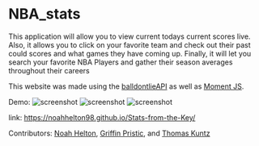 # NBA_stats
This application will allow you to view current todays current scores live. Also, it allows you to click on your favorite team and check out their past could scores and what games they have coming up. Finally, it will let you search your favorite NBA Players and gather their season averages throughout their careers

This website was made using the [balldontlieAPI](https://www.balldontlie.io/#introduction) as well as [Moment JS](https://momentjs.com/). 

Demo: 
![screenshot](assets/images/ss1.png)
![screenshot](assets/images/ss2.png)
![screenshot](assets/images/ss3.png)





link: https://noahhelton98.github.io/Stats-from-the-Key/

Contributors: [Noah Helton](https://github.com/noahhelton98), [Griffin Pristic](https://github.com/gpristic), and [Thomas Kuntz](https://github.com/tkuntz76)